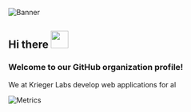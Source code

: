![Banner](https://user-images.githubusercontent.com/36012642/136537834-54d3c812-dd2a-43ab-acc4-7bf67b1330ef.png)

<!-- welcome message -->
<h2>Hi there <img src="https://media.giphy.com/media/hvRJCLFzcasrR4ia7z/giphy.gif" height="35px"></h2>

<h3>Welcome to our GitHub organization profile!</h3>

<!-- About me -->
<p>
We at Krieger Labs develop web applications for al
</p>

![Metrics](https://metrics.lecoq.io/KriegerLabs?template=classic&introduction=1&people=1&discussions=1&repositories=1&sponsors=1&repositories=100&repositories.batch=100&repositories.forks=false&repositories.affiliations=owner&introduction.title=true&people.limit=24&people.size=28&people.types=followers%2C%20following&people.identicons=false&people.shuffle=false&sponsors.sections=goal%2C%20about&config.timezone=Europe%2FBerlin)
